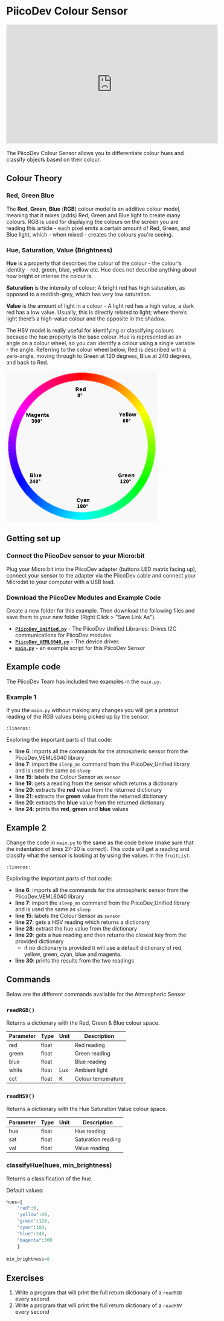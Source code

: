 # PiicoDev Colour Sensor

<iframe width="560" height="315" src="https://www.youtube-nocookie.com/embed/d6Ot4NlOBfo" title="YouTube video player" frameborder="0" allow="accelerometer; autoplay; clipboard-write; encrypted-media; gyroscope; picture-in-picture; web-share" allowfullscreen></iframe>

The PiicoDev Colour Sensor allows you to differentiate colour hues and classify objects based on their colour.

## Colour Theory

### Red, Green Blue

The **Red**, **Green**, **Blue** (**RGB**) colour model is an additive colour model, meaning that it mixes (adds) Red, Green and Blue light to create many colours. RGB is used for displaying the colours on the screen you are reading this article - each pixel emits a certain amount of Red, Green, and Blue light, which - when mixed - creates the colours you're seeing.

### Hue, Saturation, Value (Brightness)

**Hue** is a property that describes the colour of the colour - the colour's identity - red, green, blue, yellow etc. Hue does not describe anything about how bright or intense the colour is.

**Saturation** is the intensity of colour; A bright red has high saturation, as opposed to a reddish-grey, which has very low saturation.

**Value** is the amount of light in a colour - A light red has a high value, a dark red has a low value. Usually, this is directly related to light; where there’s light there’s a high-value colour and the opposite in the shadow.

The HSV model is really useful for identifying or classifying colours because the hue property is the base colour. Hue is represented as an angle on a colour wheel, so you can identify a colour using a single variable - the angle. Referring to the colour wheel below, Red is described with a zero-angle, moving through to Green at 120 degrees, Blue at 240 degrees, and back to Red.

![colour wheel with hue values](assets/colour-wheel.png)

## Getting set up

### Connect the PiicoDev sensor to your Micro:bit

Plug your Micro:bit into the PiicoDev adapter (buttons LED matrix facing up), connect your sensor to the adapter via the PiicoDev cable and connect your Micro:bit to your computer with a USB lead.

### Download the PiicoDev Modules and Example Code

Create a new folder for this example. Then download the following files and save them to your new folder (Right Click > "Save Link As").

- **[`PiicoDev_Unified.py`](https://raw.githubusercontent.com/CoreElectronics/CE-PiicoDev-Unified/main/min/PiicoDev_Unified.py)** - The PiicoDev Unified Libraries: Drives I2C communications for PiicoDev modules
- **[`PiicoDev_VEML6040.py`](https://raw.githubusercontent.com/CoreElectronics/CE-PiicoDev-VEML6040-MicroPython-Module/main/min/PiicoDev_VEML6040.py)** - The device driver.
- **[`main.py`](https://raw.githubusercontent.com/CoreElectronics/CE-PiicoDev-VEML6040-MicroPython-Module/main/main.py)** - an example script for this PiicoDev Sensor

## Example code

The PiicoDev Team has included two examples in the `main.py`.

### Example 1

If you the `main.py` without making any changes you will get a printout reading of the RGB values being picked up by the sensor.

```{literalinclude} ./python_files/piico_colour_example/main.py
:linenos:
```

Exploring the important parts of that code:

- **line 6**: imports all the commands for the atmospheric sensor from the PiicoDev_VEML6040 library
- **line 7**: import the `sleep_ms` command from the PiicoDev_Unified library and is used the same as `sleep`
- **line 15**: labels the Colour Sensor as `sensor`
- **line 19**: gets a reading from the sensor which returns a dictionary
- **line 20**: extracts the **red** value from the returned dictionary
- **line 21**: extracts the **green** value from the returned dictionary
- **line 20**: extracts the **blue** value from the returned dictionary
- **line 24**: prints the **red**, **green** and **blue** values

## Example 2

Change the code in `main.py` to the same as the code below (make sure that the indentation of lines 27-30 is correct). This code will get a reading and classify what the sensor is looking at by using the values in the `fruitList`.

```{literalinclude} ./python_files/piico_colour_example_2/main.py
:linenos:
```

Exploring the important parts of that code:

- **line 6**: imports all the commands for the atmospheric sensor from the PiicoDev_VEML6040 library
- **line 7**: import the `sleep_ms` command from the PiicoDev_Unified library and is used the same as `sleep`
- **line 15**: labels the Colour Sensor as `sensor`
- **line 27**: gets a HSV reading which returns a dictionary
- **line 28**: extract the hue value from the dictionary
- **line 29**: gets a hue reading and then returns the closest key from the provided dictionary
  - if no dictionary is provided it will use a default dictionary of red, yellow, green, cyan, blue and magenta.
- **line 30**: prints the results from the two readings

## Commands

Below are the different commands available for the Atmospheric Sensor

### `readRGB()`

Returns a dictionary with the Red, Green & Blue colour space.

| Parameter | Type | Unit | Description |
| --- | --- | --- | --- |
| red | float | | Red reading |
| green | float | | Green reading |
| blue | float | | Blue reading |
| white | float | Lux | Ambient light |
| cct | float | K | Colour temperature |

### `readHSV()`

Returns a dictionary with the Hue Saturation Value colour space.

| Parameter | Type | Unit | Description |
| --- | --- | --- | --- |
| hue | float | | Hue reading |
| sat | float | | Saturation reading |
| val | float | | Value reading |

### classifyHue(hues, min_brightness)

Returns a classification of the hue.

Default values:
``` python
hues={
    "red":0,
    "yellow":60,
    "green":120,
    "cyan":180,
    "blue":240,
    "magenta":300
    }

min_brightness=0
```

## Exercises

1. Write a program that will print the full return dictionary of a `readRGB` every second
2. Write a program that will print the full return dictionary of a `readHSV` every second